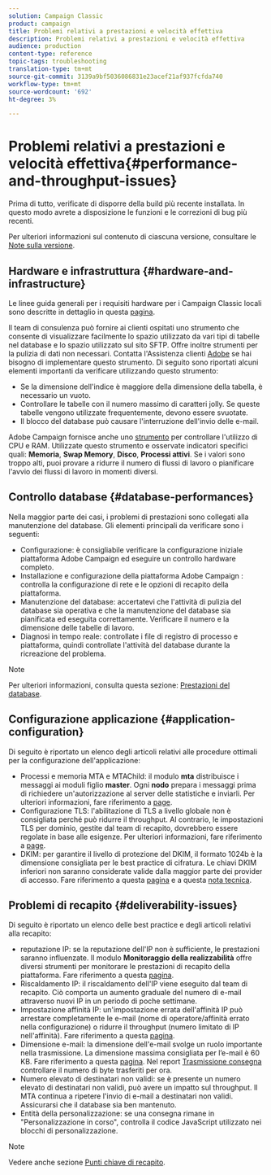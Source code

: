 ```yaml
---
solution: Campaign Classic
product: campaign
title: Problemi relativi a prestazioni e velocità effettiva
description: Problemi relativi a prestazioni e velocità effettiva
audience: production
content-type: reference
topic-tags: troubleshooting
translation-type: tm+mt
source-git-commit: 3139a9bf5036086831e23acef21af937fcfda740
workflow-type: tm+mt
source-wordcount: '692'
ht-degree: 3%

---
```



# Problemi relativi a prestazioni e velocità effettiva{#performance-and-throughput-issues}

Prima di tutto, verificate di disporre della build più recente installata. In questo modo avrete a disposizione le funzioni e le correzioni di bug più recenti.

Per ulteriori informazioni sul contenuto di ciascuna versione, consultare le [Note sulla versione](../../rn/using/latest-release.md).

## Hardware e infrastruttura {#hardware-and-infrastructure}

Le linee guida generali per i requisiti hardware per i Campaign Classic locali sono descritte in dettaglio in questa [pagina](https://helpx.adobe.com/it/campaign/kb/hardware-sizing-guide.html).

Il team di consulenza può fornire ai clienti ospitati uno strumento che consente di visualizzare facilmente lo spazio utilizzato da vari tipi di tabelle nel database e lo spazio utilizzato sul sito SFTP. Offre inoltre strumenti per la pulizia di dati non necessari. Contatta l&#39;Assistenza clienti [ Adobe](https://helpx.adobe.com/enterprise/admin-guide.html/enterprise/using/support-for-experience-cloud.ug.html) se hai bisogno di implementare questo strumento. Di seguito sono riportati alcuni elementi importanti da verificare utilizzando questo strumento:

* Se la dimensione dell&#39;indice è maggiore della dimensione della tabella, è necessario un vuoto.
* Controllare le tabelle con il numero massimo di caratteri jolly. Se queste tabelle vengono utilizzate frequentemente, devono essere svuotate.
* Il blocco del database può causare l&#39;interruzione dell&#39;invio delle e-mail.

 Adobe Campaign fornisce anche uno [strumento](../../production/using/monitoring-processes.md#manual-monitoring) per controllare l&#39;utilizzo di CPU e RAM. Utilizzate questo strumento e osservate indicatori specifici quali: **Memoria**, **Swap Memory**, **Disco**, **Processi attivi**. Se i valori sono troppo alti, puoi provare a ridurre il numero di flussi di lavoro o pianificare l&#39;avvio dei flussi di lavoro in momenti diversi.

## Controllo database {#database-performances}

Nella maggior parte dei casi, i problemi di prestazioni sono collegati alla manutenzione del database. Gli elementi principali da verificare sono i seguenti:

* Configurazione: è consigliabile verificare la configurazione iniziale  piattaforma Adobe Campaign ed eseguire un controllo hardware completo.
* Installazione e configurazione della piattaforma Adobe Campaign : controlla la configurazione di rete e le opzioni di recapito della piattaforma.
* Manutenzione del database: accertatevi che l&#39;attività di pulizia del database sia operativa e che la manutenzione del database sia pianificata ed eseguita correttamente. Verificare il numero e la dimensione delle tabelle di lavoro.
* Diagnosi in tempo reale: controllate i file di registro di processo e piattaforma, quindi controllate l&#39;attività del database durante la ricreazione del problema.

>[!NOTE]
>
>Per ulteriori informazioni, consulta questa sezione: [Prestazioni del database](../../production/using/database-performances.md).

## Configurazione applicazione {#application-configuration}

Di seguito è riportato un elenco degli articoli relativi alle procedure ottimali per la configurazione dell&#39;applicazione:

* Processi e memoria MTA e MTAChild: il modulo **mta** distribuisce i messaggi ai moduli figlio **master**. Ogni **nodo** prepara i messaggi prima di richiedere un&#39;autorizzazione al server delle statistiche e inviarli. Per ulteriori informazioni, fare riferimento a [page](../../installation/using/email-deliverability.md).
* Configurazione TLS: l&#39;abilitazione di TLS a livello globale non è consigliata perché può ridurre il throughput. Al contrario, le impostazioni TLS per dominio, gestite dal team di recapito, dovrebbero essere regolate in base alle esigenze. Per ulteriori informazioni, fare riferimento a [page](../../installation/using/email-deliverability.md#mx-configuration).
* DKIM: per garantire il livello di protezione del DKIM, il formato 1024b è la dimensione consigliata per le best practice di cifratura. Le chiavi DKIM inferiori non saranno considerate valide dalla maggior parte dei provider di accesso. Fare riferimento a questa [pagina](../../delivery/using/technical-recommendations.md#dkim) e a questa [nota tecnica](https://helpx.adobe.com/it/campaign/kb/domain-name-delegation.html).

## Problemi di recapito {#deliverability-issues}

Di seguito è riportato un elenco delle best practice e degli articoli relativi alla recapito:

* reputazione IP: se la reputazione dell&#39;IP non è sufficiente, le prestazioni saranno influenzate. Il modulo **Monitoraggio della realizzabilità** offre diversi strumenti per monitorare le prestazioni di recapito della piattaforma. Fare riferimento a questa [pagina](../../delivery/using/monitoring-deliverability.md).
* Riscaldamento IP: il riscaldamento dell&#39;IP viene eseguito dal team di recapito. Ciò comporta un aumento graduale del numero di e-mail attraverso nuovi IP in un periodo di poche settimane.
* Impostazione affinità IP: un&#39;impostazione errata dell&#39;affinità IP può arrestare completamente le e-mail (nome di operatore/affinità errato nella configurazione) o ridurre il throughput (numero limitato di IP nell&#39;affinità). Fare riferimento a questa [pagina](../../installation/using/email-deliverability.md#list-of-ip-addresses-to-use).
* Dimensione e-mail: la dimensione dell&#39;e-mail svolge un ruolo importante nella trasmissione. La dimensione massima consigliata per l’e-mail è 60 KB. Fare riferimento a questa [pagina](https://helpx.adobe.com/legal/product-descriptions/campaign.html). Nel report [Trasmissione consegna](../../reporting/using/global-reports.md#delivery-throughput) controllare il numero di byte trasferiti per ora.
* Numero elevato di destinatari non validi: se è presente un numero elevato di destinatari non validi, può avere un impatto sul throughput. Il MTA continua a ripetere l&#39;invio di e-mail a destinatari non validi. Assicurarsi che il database sia ben mantenuto.
* Entità della personalizzazione: se una consegna rimane in &quot;Personalizzazione in corso&quot;, controlla il codice JavaScript utilizzato nei blocchi di personalizzazione.

>[!NOTE]
>
>Vedere anche sezione [Punti chiave di recapito](../../delivery/using/deliverability-key-points.md).
